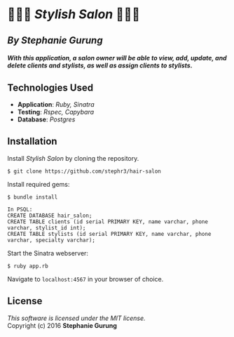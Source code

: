# :haircut::haircut::haircut: _Stylish Salon_ :haircut::haircut::haircut:
## *By Stephanie Gurung*

##### _With this application, a salon owner will be able to view, add, update, and delete clients and stylists, as well as assign clients to stylists._

## Technologies Used

* **Application**: *Ruby, Sinatra*<br>
* **Testing**: *Rspec, Capybara*<br>
* **Database**: *Postgres*

Installation
------------

Install *Stylish Salon* by cloning the repository.  
```
$ git clone https://github.com/stephr3/hair-salon
```

Install required gems:
```
$ bundle install
```

```
In PSQL:
CREATE DATABASE hair_salon;
CREATE TABLE clients (id serial PRIMARY KEY, name varchar, phone varchar, stylist_id int);
CREATE TABLE stylists (id serial PRIMARY KEY, name varchar, phone varchar, specialty varchar);
```

Start the Sinatra webserver:
```
$ ruby app.rb
```

Navigate to `localhost:4567` in your browser of choice.

License
-------
_This software is licensed under the MIT license._<br>
Copyright (c) 2016 **Stephanie Gurung**
